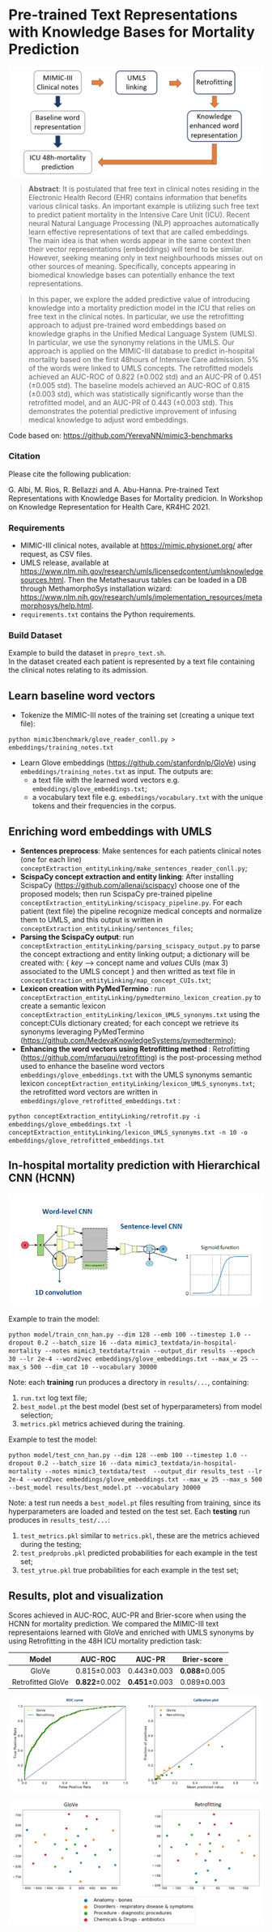 # Pre-trained Text Representations with Knowledge Bases for Mortality Prediction 


![Diagram](img/diagram.PNG?raw=true)


><b>Abstract</b>: 
>It is postulated that free text in clinical notes residing in the Electronic Health Record (EHR) contains information that benefits various clinical tasks. An important example is utilizing such free text to predict patient mortality in the Intensive Care Unit (ICU). Recent neural Natural Language Processing (NLP) approaches automatically learn effective representations of text that are called embeddings. The main idea is that when words appear in the same context then their vector representations (embeddings) will tend to be similar. However, seeking meaning only in text neighbourhoods misses out on other sources of meaning. Specifically, concepts appearing in biomedical knowledge bases can potentially enhance the text representations.

>In this paper, we explore the added predictive value of introducing knowledge into a mortality prediction model in the ICU that relies on free text in the clinical notes. In particular, we use the retrofitting approach to adjust pre-trained word embeddings based on knowledge graphs in the Unified Medical Language System (UMLS). In particular, we use the synonymy relations in the UMLS. Our approach is applied on the MIMIC-III database to predict in-hospital mortality based on the first 48hours of Intensive Care admission. 5% of the words were linked to UMLS concepts. The retrofitted models achieved an AUC-ROC of 0.822 (±0.002 std) and an AUC-PR of 0.451 (±0.005 std). The baseline models achieved an AUC-ROC of 0.815 (±0.003 std), which was statistically significantly worse than the retrofitted model, and an AUC-PR of 0.443 (±0.003 std). This demonstrates the potential predictive improvement of infusing medical knowledge to adjust word embeddings.



Code based on: https://github.com/YerevaNN/mimic3-benchmarks
### Citation

Please cite the following publication: 

G. Albi, M. Rios, R. Bellazzi and A. Abu-Hanna. Pre-trained Text Representations with Knowledge Bases for Mortality predicion. In Workshop on Knowledge Representation for Health Care, KR4HC 2021.

### Requirements

- MIMIC-III clinical notes, available at https://mimic.physionet.org/ after request, as CSV files.
- UMLS release, available at https://www.nlm.nih.gov/research/umls/licensedcontent/umlsknowledgesources.html. Then the Metathesaurus tables can be loaded in a DB through  MethamorphoSys installation wizard: https://www.nlm.nih.gov/research/umls/implementation_resources/metamorphosys/help.html.
- ```requirements.txt``` contains the Python requirements.

### Build Dataset

Example to build the dataset in ```prepro_text.sh```.  
In the dataset created each patient is represented by a text file containing the clinical notes relating to its admission. 

## Learn baseline word vectors

- Tokenize the MIMIC-III notes of the training set (creating a unique text file):
```
python mimic3benchmark/glove_reader_conll.py > embeddings/training_notes.txt
```
- Learn Glove embeddings (https://github.com/stanfordnlp/GloVe) using ```embeddings/training_notes.txt``` as input. 
The outputs are:
  - a text file with the learned word vectors e.g. ```embeddings/glove_embeddings.txt```;
  - a vocabulary text file e.g. ```embeddings/vocabulary.txt``` with the unique tokens and their frequencies in the corpus.


## Enriching word embeddings with UMLS 

- <b>Sentences preprocess</b>: Make sentences for each patients clinical notes (one for each line) ```conceptExtraction_entityLinking/make_sentences_reader_conll.py```;
- <b>ScispaCy concept extraction and entity linking</b>: After installing ScispaCy (https://github.com/allenai/scispacy) choose one of the proposed models; then run ScispaCy pre-trained pipeline ```conceptExtraction_entityLinking/scispacy_pipeline.py```. For each patient (text file) the pipeline recognize medical concepts and normalize them to UMLS, and this output is written in ```conceptExtraction_entityLinking/sentences_files```;
- <b>Parsing the ScispaCy output</b>: run ```conceptExtraction_entityLinking/parsing_scispacy_output.py``` to parse the concept extractiong and entity linking output; a dictionary will be created with: 
{ <i>key</i> --> concept name and <i>values</i> CUIs (max 3) associated to the UMLS concept }
and then writted as text file in ```conceptExtraction_entityLinking/map_concept_CUIs.txt```;
- <b>Lexicon creation with PyMedTermino </b>: run ```conceptExtraction_entityLinking/pymedtermino_lexicon_creation.py``` to create a semantic lexicon ```conceptExtraction_entityLinking/lexicon_UMLS_synonyms.txt``` using the concept:CUIs dictionary created; for each concept we retrieve its synonyms leveraging PyMedTermino (https://github.com/MedevaKnowledgeSystems/pymedtermino);
- <b>Enhancing the word vectors using Retrofitting method </b>: Retrofitting (https://github.com/mfaruqui/retrofitting) is the post-processing method used to enhance the baseline word vectors ```embeddings/glove_embeddings.txt``` with the UMLS synonyms semantic lexicon ```conceptExtraction_entityLinking/lexicon_UMLS_synonyms.txt```; the retrofitted word vectors are written in ```embeddings/glove_retrofitted_embeddings.txt``` :
```
python conceptExtraction_entityLinking/retrofit.py -i embeddings/glove_embeddings.txt -l conceptExtraction_entityLinking/lexicon_UMLS_synonyms.txt -n 10 -o embeddings/glove_retrofitted_embeddings.txt
``` 

## In-hospital mortality prediction with Hierarchical CNN (HCNN)

![HCNN](img/HCNN.png?raw=true)


Example to train the model:
```
python model/train_cnn_han.py --dim 128 --emb 100 --timestep 1.0 --dropout 0.2 --batch_size 16 --data mimic3_textdata/in-hospital-mortality --notes mimic3_textdata/train --output_dir results --epoch 30 --lr 2e-4 --word2vec embeddings/glove_embeddings.txt --max_w 25 --max_s 500 --dim_cat 10 --vocabulary 30000
``` 
Note: each <b>training</b> run produces a directory in ```results/...```, containing:
1. ```run.txt``` log text file;
2. ```best_model.pt``` the best model (best set of hyperparameters) from model selection;
3. ```metrics.pkl``` metrics achieved during the training.

Example to test the model:
```
python model/test_cnn_han.py --dim 128 --emb 100 --timestep 1.0 --dropout 0.2 --batch_size 16 --data mimic3_textdata/in-hospital-mortality --notes mimic3_textdata/test  --output_dir results_test --lr 2e-4 --word2vec embeddings/glove_embeddings.txt --max_w 25 --max_s 500 --best_model results/best_model.pt --vocabulary 30000
``` 
Note: a test run needs a ```best_model.pt``` files resulting from training, since its hyperparameters are loaded and tested on the test set. Each <b>testing</b> run produces in ```results_test/...```:
1. ```test_metrics.pkl``` similar to ```metrics.pkl```, these are the metrics achieved during the testing;
2. ```test_predprobs.pkl``` predicted probabilities for each example in the test set;
3. ```test_ytrue.pkl``` true probabilities for each example in the test set;


## Results, plot and visualization 
Scores achieved in AUC-ROC, AUC-PR and Brier-score when using the HCNN for mortality prediction. We compared the MIMIC-III text representaions learned with GloVe and enriched with UMLS synonyms by using Retrofitting in the 48H ICU mortality prediction task:

| Model | AUC-ROC | AUC-PR | Brier-score |
|     :---:       |     :---:      |     :---:      |     :---:      |
| GloVe   | 0.815±0.003     | 0.443±0.003    |  <b>0.088</b>±0.005    |
| Retrofitted GloVe     | <b>0.822</b>±0.002       | <b>0.451</b>±0.003     | 0.089±0.003    |




![ROC curve and calibration plot](img/plots.png?raw=true)



![TSNE visualization](img/tsne.png?raw=true)


